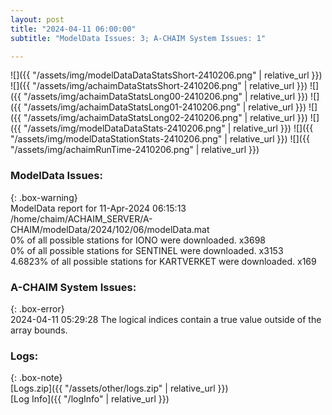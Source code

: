 ```yaml
---
layout: post
title: "2024-04-11 06:00:00"
subtitle: "ModelData Issues: 3; A-CHAIM System Issues: 1"

---
```


![]({{ "/assets/img/modelDataDataStatsShort-2410206.png" | relative_url }})
![]({{ "/assets/img/achaimDataStatsShort-2410206.png" | relative_url }})
![]({{ "/assets/img/achaimDataStatsLong00-2410206.png" | relative_url }})
![]({{ "/assets/img/achaimDataStatsLong01-2410206.png" | relative_url }})
![]({{ "/assets/img/achaimDataStatsLong02-2410206.png" | relative_url }})
![]({{ "/assets/img/modelDataDataStats-2410206.png" | relative_url }})
![]({{ "/assets/img/modelDataStationStats-2410206.png" | relative_url }})
![]({{ "/assets/img/achaimRunTime-2410206.png" | relative_url }})


### ModelData Issues:  
  
{: .box-warning}  
 ModelData report for 11-Apr-2024 06:15:13   
 /home/chaim/ACHAIM_SERVER/A-CHAIM/modelData/2024/102/06/modelData.mat   
 0% of all possible stations for IONO were downloaded. x3698   
 0% of all possible stations for SENTINEL were downloaded. x3153   
 4.6823% of all possible stations for KARTVERKET were downloaded. x169   
  
### A-CHAIM System Issues:  
  
{: .box-error}  
2024-04-11 05:29:28 The logical indices contain a true value outside of the array bounds.  

### Logs:  
  
{: .box-note}  
[Logs.zip]({{ "/assets/other/logs.zip" | relative_url }})  
[Log Info]({{ "/logInfo" | relative_url }})  
